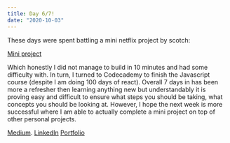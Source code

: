 ```yaml
---
title: Day 6/7!
date: "2020-10-03"
---
```


These days were spent battling a mini netflix project by scotch:

[Mini project](https://scotch.io/tutorials/build-a-mini-netflix-with-react-in-10-minutes)



Which honestly I did not manage to build in 10 minutes and had some difficulty with.
In turn, I turned to Codecademy to finish the Javascript course (despite I am doing 100 days of react).
Overall 7 days in has been more a refresher then learning anything new but understandably it is proving easy and difficult to ensure what steps you should be taking, what concepts you should be looking at. However, I hope the next week is more successful where I am able to actually complete a mini project on top of other personal projects.




[Medium](https://medium.com/@kalemajoanna).
[LinkedIn](https://www.linkedin.com/in/joanna-e-kalema-a5a5b4136/)
[Portfolio](https://joannathedeveloper.netlify.app/)
